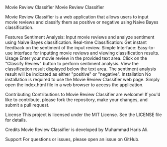 Movie Review Classifier
Movie Review Classifier

Movie Review Classifier is a web application that allows users to input movie reviews and classify them as positive or negative using Naive Bayes classification.

Features
Sentiment Analysis: Input movie reviews and analyze sentiment using Naive Bayes classification.
Real-time Classification: Get instant feedback on the sentiment of the input review.
Simple Interface: Easy-to-use interface for inputting movie reviews and viewing classification results.
Usage
Enter your movie review in the provided text area.
Click on the "Classify Review" button to perform sentiment analysis.
View the classification result displayed below the text area.
The sentiment analysis result will be indicated as either "positive" or "negative".
Installation
No installation is required to use the Movie Review Classifier web page. Simply open the index.html file in a web browser to access the application.

Contributing
Contributions to Movie Review Classifier are welcome! If you'd like to contribute, please fork the repository, make your changes, and submit a pull request.

License
This project is licensed under the MIT License. See the LICENSE file for details.

Credits
Movie Review Classifier is developed by Muhammad Haris Ali.

Support
For questions or issues, please open an issue on GitHub.
